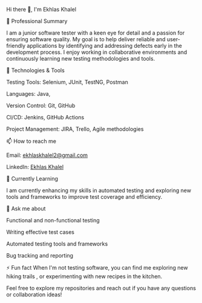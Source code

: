 Hi there 👋, I'm Ekhlas Khalel

💼 Professional Summary

I am a junior software tester with a keen eye for detail and a passion for ensuring software quality. 
My goal is to help deliver reliable and user-friendly applications by identifying and addressing defects early in the development process. 
I enjoy working in collaborative environments and continuously learning new testing methodologies and tools.

🔧 Technologies & Tools

Testing Tools: Selenium, JUnit, TestNG, Postman

Languages: Java, 

Version Control: Git, GitHub

CI/CD: Jenkins, GitHub Actions

Project Management: JIRA, Trello, Agile methodologies


📫 How to reach me

Email: ekhlaskhalel2@gmail.com

LinkedIn: [Ekhlas Khalel](https://www.linkedin.com/in/ekhlas-khalel?utm_source=share&utm_campaign=share_via&utm_content=profile&utm_medium=android_app)

🌱 Currently Learning

I am currently enhancing my skills in automated testing and exploring new tools and frameworks to improve test coverage and efficiency.

💬 Ask me about

Functional and non-functional testing

Writing effective test cases

Automated testing tools and frameworks

Bug tracking and reporting

⚡ Fun fact
When I'm not testing software, you can find me exploring new hiking trails , or experimenting with new recipes in the kitchen.

Feel free to explore my repositories and reach out if you have any questions or collaboration ideas!
